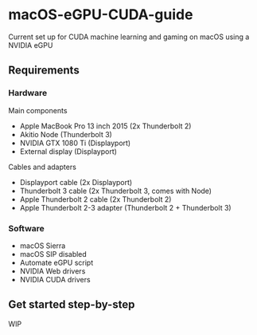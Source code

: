 # macOS-eGPU-CUDA-guide

Current set up for CUDA machine learning and gaming on macOS using a NVIDIA eGPU

## Requirements

### Hardware

Main components
- Apple MacBook Pro 13 inch 2015 (2x Thunderbolt 2)
- Akitio Node (Thunderbolt 3)
- NVIDIA GTX 1080 Ti (Displayport)
- External display (Displayport)

Cables and adapters
- Displayport cable (2x Displayport)
- Thunderbolt 3 cable (2x Thunderbolt 3, comes with Node)
- Apple Thunderbolt 2 cable (2x Thunderbolt 2)
- Apple Thunderbolt 2-3 adapter (Thunderbolt 2 + Thunderbolt 3)

### Software

- macOS Sierra
- macOS SIP disabled
- Automate eGPU script
- NVIDIA Web drivers
- NVIDIA CUDA drivers

## Get started step-by-step

WIP
